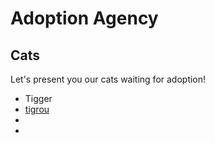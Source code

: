 # Adoption Agency #
## Cats ##
Let's present you our cats waiting for adoption!

- Tigger
- [tigrou](https://github.com/Gabrielle-Bocquaire/m1-R-T/blob/9611bf578d5e5438f09cb27c583d77ec21153a9f/tigrou.jpg)
- 
- 
